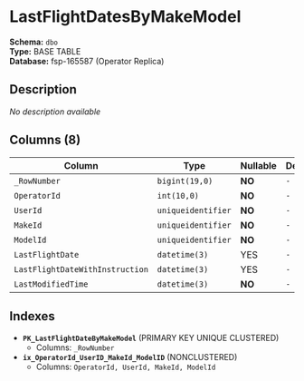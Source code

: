 # LastFlightDatesByMakeModel

**Schema:** `dbo`  
**Type:** BASE TABLE  
**Database:** fsp-165587 (Operator Replica)

## Description

*No description available*

## Columns (8)

| Column | Type | Nullable | Default | Keys | Description |
|--------|------|----------|---------|------|-------------|
| `_RowNumber` | `bigint(19,0)` | **NO** | `-` | PK | - |
| `OperatorId` | `int(10,0)` | **NO** | `-` | - | - |
| `UserId` | `uniqueidentifier` | **NO** | `-` | - | - |
| `MakeId` | `uniqueidentifier` | **NO** | `-` | - | - |
| `ModelId` | `uniqueidentifier` | **NO** | `-` | - | - |
| `LastFlightDate` | `datetime(3)` | YES | `-` | - | - |
| `LastFlightDateWithInstruction` | `datetime(3)` | YES | `-` | - | - |
| `LastModifiedTime` | `datetime(3)` | **NO** | `-` | - | - |

## Indexes

- **`PK_LastFlightDateByMakeModel`** (PRIMARY KEY UNIQUE CLUSTERED)
  - Columns: `_RowNumber`
- **`ix_OperatorId_UserID_MakeId_ModelID`** (NONCLUSTERED)
  - Columns: `OperatorId, UserId, MakeId, ModelId`
